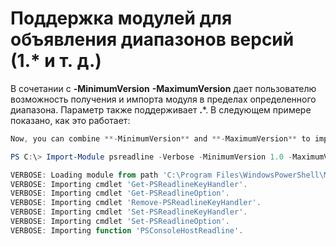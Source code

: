 # Поддержка модулей для объявления диапазонов версий (1.* и т. д.)
В сочетании с **-MinimumVersion** **-MaximumVersion** дает пользователю возможность получения и импорта модуля в пределах определенного диапазона. Параметр также поддерживает **.***. В следующем примере показано, как это работает:

```PowerShell
Now, you can combine **-MinimumVersion** and **-MaximumVersion** to import module within specific range:

PS C:\> Import-Module psreadline -Verbose -MinimumVersion 1.0 -MaximumVersion 1.2.*

VERBOSE: Loading module from path 'C:\Program Files\WindowsPowerShell\Modules\psreadline\1.1\psreadline.psd1'.
VERBOSE: Importing cmdlet 'Get-PSReadlineKeyHandler'.
VERBOSE: Importing cmdlet 'Get-PSReadlineOption'.
VERBOSE: Importing cmdlet 'Remove-PSReadlineKeyHandler'.
VERBOSE: Importing cmdlet 'Set-PSReadlineKeyHandler'.
VERBOSE: Importing cmdlet 'Set-PSReadlineOption'.
VERBOSE: Importing function 'PSConsoleHostReadline'.
```


<!--HONumber=Aug16_HO3-->


